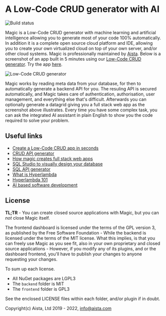 
# A Low-Code CRUD generator with AI

![Build status](https://github.com/polterguy/magic/actions/workflows/codeql-analysis.yml/badge.svg)

Magic is a Low-Code CRUD generator with machine learning and artificial intelligence allowing you to
generate most of your code 100% automatically. In addition it is a complete open source cloud platform
and IDE, allowing you to create your own virtualized cloud on top of your own server, and/or other
cloud systems. Magic is professionally maintained by [Aista](https://aista.com).
Below is a screenshot of an app built in 5 minutes using our [Low-Code CRUD generator](https://aista.com/crud-datagrid/).
Try the app [here](https://sakila.aista.com).

![Low-Code CRUD generator](https://raw.githubusercontent.com/polterguy/polterguy.github.io/master/images/sakila.jpg)

Magic works by reading meta data from your database, for then to automatically generate a
backend API for you. The resuling API is secured automatically, and Magic takes care
of authentication, authorisation, user management, and everything else that's difficult. Afterwards you can
optionally generate a datagrid giving you a full stack web app as the screenshot above illustrates.
Every time you have some complex task, you can ask the integrated AI assistant in plain English
to show you the code required to solve your problem.

## Useful links

* [Create a Low-Code CRUD app in seconds](https://aista.com)
* [CRUD API generator](https://aista.com/crud-api-generator/)
* [How magic creates full stack web apps](https://aista.com/crud-datagrid/)
* [SQL Studio to visually design your database](https://aista.com/sql-studio/)
* [SQL API generator](https://aista.com/sql-api-generator/)
* [What is Hyperlambda](https://aista.com/hyperlambda/)
* [Hyperlambda 101](https://aista.com/hyperlambda-101/)
* [AI based software development](https://aista.com/blog/ai-based-software-development/)

## License

**TL;TR** - You can create closed source applications with Magic, but you can _not_ close Magic itself.

The frontend dashboard is licensed under the terms of the GPL version 3, as published by the Free Software Foundation -
While the backend is licensed under the terms of the MIT license. What this implies, is that you can freely use Magic
as you see fit, also in your own proprietary and closed source applications - However, if you modify any of its plugins,
and or the dashboard frontend, you'll have to publish your changes to anyone requesting your changes.

To sum up each license.

* All NuGet packages are LGPL3
* The `backend` folder is MIT
* The `frontend` folder is GPL3

See the enclosed LICENSE files within each folder, and/or plugin if in doubt.

Copyright(c) Aista, Ltd 2019 - 2022, info@aista.com
